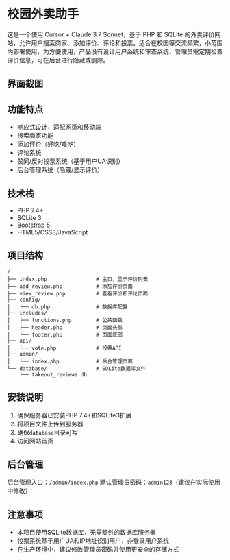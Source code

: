 # 校园外卖助手

这是一个使用 Cursor + Claude 3.7 Sonnet，基于 PHP 和 SQLite 的外卖评价网站，允许用户搜索商家、添加评价、评论和投票。适合在校园等交流频繁，小范围内部署使用，为方便使用，产品没有设计用户系统和审查系统，管理员需定期检查评价信息，可在后台进行隐藏或删除。

## 界面截图



## 功能特点

- 响应式设计，适配网页和移动端
- 搜索商家功能
- 添加评价（好吃/难吃）
- 评论系统
- 赞同/反对投票系统（基于用户UA识别）
- 后台管理系统（隐藏/显示评价）

## 技术栈

- PHP 7.4+
- SQLite 3
- Bootstrap 5
- HTML5/CSS3/JavaScript

## 项目结构

```
/
├── index.php                # 主页，显示评价列表
├── add_review.php           # 添加评价页面
├── view_review.php          # 查看评价和评论页面
├── config/
│   └── db.php               # 数据库配置
├── includes/
│   ├── functions.php        # 公共函数
│   ├── header.php           # 页面头部
│   └── footer.php           # 页面底部
├── api/
│   └── vote.php             # 投票API
├── admin/
│   └── index.php            # 后台管理页面
└── database/                # SQLite数据库文件
    └── takeout_reviews.db
```

## 安装说明

1. 确保服务器已安装PHP 7.4+和SQLite3扩展
2. 将项目文件上传到服务器
3. 确保`database`目录可写
4. 访问网站首页

## 后台管理

后台管理入口：`/admin/index.php`
默认管理员密码：`admin123`（建议在实际使用中修改）

## 注意事项

- 本项目使用SQLite数据库，无需额外的数据库服务器
- 投票系统基于用户UA和IP地址识别用户，非登录用户系统
- 在生产环境中，建议修改管理员密码并使用更安全的存储方式 